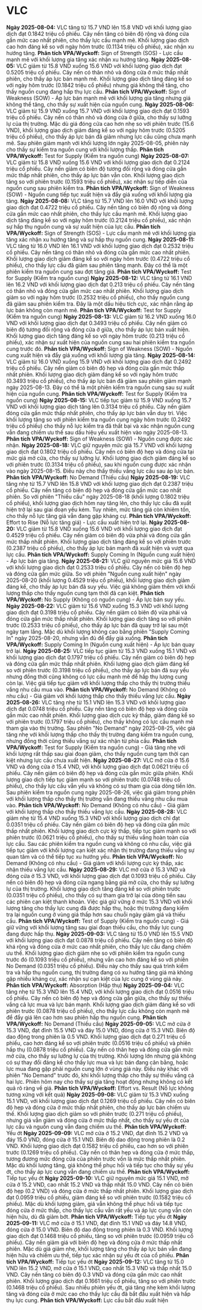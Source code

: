 # VLC

**Ngày 2025-08-04:** VLC tăng từ 15.7 VND lên 15.8 VND với khối lượng giao dịch đạt 0.1842 triệu cổ phiếu. Cây nến tăng có biên độ rộng và đóng cửa gần mức cao nhất phiên, cho thấy lực cầu mạnh mẽ. Khối lượng giao dịch cao hơn đáng kể so với ngày hôm trước (0.1134 triệu cổ phiếu), xác nhận xu hướng tăng. **Phân tích VPA/Wyckoff:** Sign of Strength (SOS) - Lực cầu mạnh mẽ với khối lượng gia tăng xác nhận xu hướng tăng.
**Ngày 2025-08-05:** VLC giảm từ 15.8 VND xuống 15.6 VND với khối lượng giao dịch đạt 0.5205 triệu cổ phiếu. Cây nến có thân nhỏ và đóng cửa ở mức thấp nhất phiên, cho thấy áp lực bán mạnh mẽ. Khối lượng giao dịch tăng đáng kể so với ngày hôm trước (0.1842 triệu cổ phiếu) nhưng giá không thể tăng, cho thấy nguồn cung đang hấp thụ lực cầu. **Phân tích VPA/Wyckoff:** Sign of Weakness (SOW) - Áp lực bán mạnh mẽ với khối lượng gia tăng nhưng giá không thể tăng, cho thấy sự xuất hiện của nguồn cung.
**Ngày 2025-08-06:** VLC giảm từ 15.9 VND xuống 15.7 VND với khối lượng giao dịch đạt 0.1593 triệu cổ phiếu. Cây nến có thân nhỏ và đóng cửa ở giữa, cho thấy sự lưỡng lự của thị trường. Mặc dù giá đóng cửa cao hơn nhẹ so với phiên trước (15.6 VND), khối lượng giao dịch giảm đáng kể so với ngày hôm trước (0.5205 triệu cổ phiếu), cho thấy áp lực bán đã giảm nhưng lực cầu cũng chưa mạnh mẽ. Sau phiên giảm mạnh với khối lượng lớn ngày 2025-08-05, phiên này cho thấy sự kiểm tra nguồn cung với khối lượng thấp. **Phân tích VPA/Wyckoff:** Test for Supply (Kiểm tra nguồn cung)
**Ngày 2025-08-07:** VLC giảm từ 15.8 VND xuống 15.6 VND với khối lượng giao dịch đạt 0.2124 triệu cổ phiếu. Cây nến giảm có biên độ tương đối rộng và đóng cửa gần mức thấp nhất phiên, cho thấy áp lực bán vẫn còn. Khối lượng giao dịch tăng so với phiên trước (0.1593 triệu cổ phiếu), xác nhận sự tiếp diễn của nguồn cung sau phiên kiểm tra. **Phân tích VPA/Wyckoff:** Sign of Weakness (SOW) - Nguồn cung tiếp tục xuất hiện và đẩy giá xuống với khối lượng gia tăng.
**Ngày 2025-08-08:** VLC tăng từ 15.7 VND lên 16.0 VND với khối lượng giao dịch đạt 0.4722 triệu cổ phiếu. Cây nến tăng có biên độ rộng và đóng cửa gần mức cao nhất phiên, cho thấy lực cầu mạnh mẽ. Khối lượng giao dịch tăng đáng kể so với ngày hôm trước (0.2124 triệu cổ phiếu), xác nhận sự hấp thụ nguồn cung và sự xuất hiện của lực cầu. **Phân tích VPA/Wyckoff:** Sign of Strength (SOS) - Lực cầu mạnh mẽ với khối lượng gia tăng xác nhận xu hướng tăng và sự hấp thụ nguồn cung.
**Ngày 2025-08-11:** VLC tăng từ 16.0 VND lên 16.1 VND với khối lượng giao dịch đạt 0.2532 triệu cổ phiếu. Cây nến tăng có thân nhỏ và đóng cửa gần mức cao nhất phiên. Khối lượng giao dịch giảm đáng kể so với ngày hôm trước (0.4722 triệu cổ phiếu), cho thấy lực cầu đã giảm sau phiên tăng mạnh. Đây có thể là một phiên kiểm tra nguồn cung sau đợt tăng giá. **Phân tích VPA/Wyckoff:** Test for Supply (Kiểm tra nguồn cung)
**Ngày 2025-08-12:** VLC tăng từ 16.1 VND lên 16.2 VND với khối lượng giao dịch đạt 0.213 triệu cổ phiếu. Cây nến tăng có thân nhỏ và đóng cửa gần mức cao nhất phiên. Khối lượng giao dịch giảm so với ngày hôm trước (0.2532 triệu cổ phiếu), cho thấy nguồn cung đã giảm sau phiên kiểm tra. Đây là một dấu hiệu tích cực, xác nhận rằng áp lực bán không còn mạnh mẽ. **Phân tích VPA/Wyckoff:** Test for Supply (Kiểm tra nguồn cung)
**Ngày 2025-08-13:** VLC giảm từ 16.2 VND xuống 16.0 VND với khối lượng giao dịch đạt 0.3493 triệu cổ phiếu. Cây nến giảm có biên độ tương đối rộng và đóng cửa ở giữa, cho thấy áp lực bán xuất hiện. Khối lượng giao dịch tăng đáng kể so với ngày hôm trước (0.213 triệu cổ phiếu), xác nhận sự xuất hiện của nguồn cung sau hai phiên kiểm tra nguồn cung trước đó. **Phân tích VPA/Wyckoff:** Sign of Weakness (SOW) - Nguồn cung xuất hiện và đẩy giá xuống với khối lượng gia tăng.
**Ngày 2025-08-14:** VLC giảm từ 16.0 VND xuống 15.9 VND với khối lượng giao dịch đạt 0.2492 triệu cổ phiếu. Cây nến giảm có biên độ hẹp và đóng cửa gần mức thấp nhất phiên. Khối lượng giao dịch giảm đáng kể so với ngày hôm trước (0.3493 triệu cổ phiếu), cho thấy áp lực bán đã giảm sau phiên giảm mạnh ngày 2025-08-13. Đây có thể là một phiên kiểm tra nguồn cung sau sự xuất hiện của nguồn cung. **Phân tích VPA/Wyckoff:** Test for Supply (Kiểm tra nguồn cung)
**Ngày 2025-08-15:** VLC tiếp tục giảm từ 15.9 VND xuống 15.7 VND với khối lượng giao dịch tăng lên 0.3134 triệu cổ phiếu. Cây nến giảm đóng cửa gần mức thấp nhất phiên, cho thấy áp lực bán vẫn duy trì. Việc khối lượng tăng so với phiên kiểm tra nguồn cung ngày hôm trước (0.2492 triệu cổ phiếu) cho thấy nỗ lực kiểm tra đã thất bại và xác nhận nguồn cung vẫn đang chiếm ưu thế sau dấu hiệu yếu xuất hiện vào ngày 2025-08-13. **Phân tích VPA/Wyckoff:** Sign of Weakness (SOW) - Nguồn cung được xác nhận.
**Ngày 2025-08-18:** VLC giữ nguyên mức giá 15.7 VND với khối lượng giao dịch đạt 0.1802 triệu cổ phiếu. Cây nến có biên độ hẹp và đóng cửa tại mức giá mở cửa, cho thấy sự lưỡng lự. Khối lượng giao dịch giảm đáng kể so với phiên trước (0.3134 triệu cổ phiếu), sau khi nguồn cung được xác nhận vào ngày 2025-08-15. Điều này cho thấy thiếu vắng lực cầu sau áp lực bán. **Phân tích VPA/Wyckoff:** No Demand (Thiếu cầu)
**Ngày 2025-08-19:** VLC tăng nhẹ từ 15.7 VND lên 15.8 VND với khối lượng giao dịch đạt 0.2387 triệu cổ phiếu. Cây nến tăng có biên độ hẹp và đóng cửa gần mức cao nhất phiên. So với phiên "Thiếu cầu" ngày 2025-08-18 (khối lượng 0.1802 triệu cổ phiếu), khối lượng giao dịch hôm nay tăng lên, cho thấy lực cầu đã xuất hiện trở lại sau giai đoạn yếu kém. Tuy nhiên, mức tăng giá còn khiêm tốn, cho thấy nỗ lực tăng giá vẫn đang gặp kháng cự. **Phân tích VPA/Wyckoff:** Effort to Rise (Nỗ lực tăng giá) - Lực cầu xuất hiện trở lại.
**Ngày 2025-08-20:** VLC giảm từ 15.8 VND xuống 15.6 VND với khối lượng giao dịch đạt 0.4529 triệu cổ phiếu. Cây nến giảm có biên độ vừa phải và đóng cửa gần mức thấp nhất phiên. Khối lượng giao dịch tăng đáng kể so với phiên trước (0.2387 triệu cổ phiếu), cho thấy áp lực bán mạnh đã xuất hiện và vượt qua lực cầu. **Phân tích VPA/Wyckoff:** Supply Coming In (Nguồn cung xuất hiện) - Áp lực bán gia tăng.
**Ngày 2025-08-21:** VLC giữ nguyên mức giá 15.6 VND với khối lượng giao dịch đạt 0.2533 triệu cổ phiếu. Cây nến có biên độ hẹp và đóng cửa gần mức giữa. So với phiên "Nguồn cung xuất hiện" ngày 2025-08-20 (khối lượng 0.4529 triệu cổ phiếu), khối lượng giao dịch giảm đáng kể, cho thấy áp lực bán đã suy yếu. Việc giá không giảm thêm với khối lượng thấp cho thấy nguồn cung tạm thời đã cạn kiệt. **Phân tích VPA/Wyckoff:** No Supply (Không có nguồn cung) - Áp lực bán suy yếu.
**Ngày 2025-08-22:** VLC giảm từ 15.6 VND xuống 15.3 VND với khối lượng giao dịch đạt 0.3198 triệu cổ phiếu. Cây nến giảm có biên độ vừa phải và đóng cửa gần mức thấp nhất phiên. Khối lượng giao dịch tăng so với phiên trước (0.2533 triệu cổ phiếu), cho thấy áp lực bán đã quay trở lại sau một ngày tạm lắng. Mặc dù khối lượng không cao bằng phiên "Supply Coming In" ngày 2025-08-20, nhưng vẫn đủ để đẩy giá xuống. **Phân tích VPA/Wyckoff:** Supply Coming In (Nguồn cung xuất hiện) - Áp lực bán quay trở lại.
**Ngày 2025-08-25:** VLC tiếp tục giảm từ 15.3 VND xuống 15.1 VND với khối lượng giao dịch đạt 0.1797 triệu cổ phiếu. Cây nến giảm có biên độ hẹp và đóng cửa gần mức thấp nhất phiên. Khối lượng giao dịch giảm đáng kể so với phiên trước (0.3198 triệu cổ phiếu), cho thấy áp lực bán đã suy yếu nhưng đồng thời cũng không có lực cầu mạnh mẽ để hấp thụ lượng cung còn lại. Việc giá tiếp tục giảm với khối lượng thấp cho thấy thị trường thiếu vắng nhu cầu mua vào. **Phân tích VPA/Wyckoff:** No Demand (Không có nhu cầu) - Giá giảm với khối lượng thấp cho thấy thiếu vắng lực cầu.
**Ngày 2025-08-26:** VLC tăng nhẹ từ 15.1 VND lên 15.3 VND với khối lượng giao dịch đạt 0.0748 triệu cổ phiếu. Cây nến tăng có biên độ hẹp và đóng cửa gần mức cao nhất phiên. Khối lượng giao dịch cực kỳ thấp, giảm đáng kể so với phiên trước (0.1797 triệu cổ phiếu), cho thấy không có lực cầu mạnh mẽ tham gia vào thị trường. Sau phiên "No Demand" ngày 2025-08-25, việc giá tăng nhẹ với khối lượng thấp cho thấy thị trường đang kiểm tra nguồn cung, nhưng đồng thời cũng thiếu vắng sự xác nhận từ phía cầu. **Phân tích VPA/Wyckoff:** Test for Supply (Kiểm tra nguồn cung) - Giá tăng nhẹ với khối lượng rất thấp sau giai đoạn giảm, cho thấy nguồn cung tạm thời cạn kiệt nhưng lực cầu chưa xuất hiện.
**Ngày 2025-08-27:** VLC mở cửa ở 15.6 VND và đóng cửa ở 15.4 VND, với khối lượng giao dịch đạt 0.0621 triệu cổ phiếu. Cây nến giảm có biên độ hẹp và đóng cửa gần mức giữa phiên. Khối lượng giao dịch tiếp tục giảm mạnh so với phiên trước (0.0748 triệu cổ phiếu), cho thấy lực cầu vẫn yếu và không có sự tham gia của dòng tiền lớn. Sau phiên kiểm tra nguồn cung ngày 2025-08-26, việc giá giảm trong phiên với khối lượng thấp cho thấy thị trường vẫn đang thiếu vắng nhu cầu mua vào. **Phân tích VPA/Wyckoff:** No Demand (Không có nhu cầu) - Giá giảm với khối lượng thấp cho thấy thiếu vắng lực cầu.
**Ngày 2025-08-28:** VLC giảm nhẹ từ 15.4 VND xuống 15.3 VND với khối lượng giao dịch chỉ đạt 0.0351 triệu cổ phiếu. Cây nến giảm có biên độ hẹp và đóng cửa gần mức thấp nhất phiên. Khối lượng giao dịch cực kỳ thấp, tiếp tục giảm mạnh so với phiên trước (0.0621 triệu cổ phiếu), cho thấy sự thiếu vắng hoàn toàn của lực cầu. Sau các phiên kiểm tra nguồn cung và không có nhu cầu, việc giá tiếp tục giảm với khối lượng cạn kiệt xác nhận thị trường đang thiếu vắng sự quan tâm và có thể tiếp tục xu hướng yếu. **Phân tích VPA/Wyckoff:** No Demand (Không có nhu cầu) - Giá giảm với khối lượng cực kỳ thấp, xác nhận thiếu vắng lực cầu.
**Ngày 2025-08-29:** VLC mở cửa ở 15.3 VND và đóng cửa ở 15.3 VND, với khối lượng giao dịch đạt 0.1093 triệu cổ phiếu. Cây nến có biên độ hẹp và đóng cửa ngang bằng giá mở cửa, cho thấy sự lưỡng lự của thị trường. Khối lượng giao dịch tăng đáng kể so với phiên trước (0.0351 triệu cổ phiếu), cho thấy có sự tham gia trở lại của dòng tiền sau các phiên cạn kiệt thanh khoản. Việc giá giữ vững ở mức 15.3 VND với khối lượng tăng cho thấy lực cung đã được hấp thụ, hoặc thị trường đang kiểm tra lại nguồn cung ở vùng giá thấp hơn sau chuỗi ngày giảm giá và thiếu cầu. **Phân tích VPA/Wyckoff:** Test of Supply (Kiểm tra nguồn cung) - Giá giữ vững với khối lượng tăng sau giai đoạn thiếu cầu, cho thấy lực cung đang được hấp thụ.
**Ngày 2025-09-03:** VLC tăng từ 15.0 VND lên 15.5 VND với khối lượng giao dịch đạt 0.0878 triệu cổ phiếu. Cây nến tăng có biên độ khá rộng và đóng cửa ở mức cao nhất phiên, cho thấy lực cầu đang chiếm ưu thế. Khối lượng giao dịch giảm nhẹ so với phiên kiểm tra nguồn cung trước đó (0.1093 triệu cổ phiếu), nhưng vẫn cao hơn đáng kể so với phiên No Demand (0.0351 triệu cổ phiếu). Điều này cho thấy sau quá trình kiểm tra và hấp thụ nguồn cung, thị trường đang có xu hướng tăng giá mà không gặp nhiều kháng cự, xác nhận sự cạn kiệt của lực cung ở vùng giá này. **Phân tích VPA/Wyckoff:** Absorption (Hấp thụ)
**Ngày 2025-09-04:** VLC tăng nhẹ từ 15.3 VND lên 15.4 VND, với khối lượng giao dịch đạt 0.0516 triệu cổ phiếu. Cây nến có biên độ hẹp và đóng cửa gần giữa, cho thấy sự thiếu vắng cả lực mua và lực bán mạnh. Khối lượng giao dịch giảm đáng kể so với phiên trước (0.0878 triệu cổ phiếu), cho thấy lực cầu không còn mạnh mẽ để đẩy giá lên cao hơn sau phiên hấp thụ nguồn cung. **Phân tích VPA/Wyckoff:** No Demand (Thiếu cầu)
**Ngày 2025-09-05:** VLC mở cửa ở 15.3 VND, đạt đỉnh 15.5 VND và đáy 15.0 VND, đóng cửa ở 15.3 VND. Biên độ dao động trong phiên là 0.5 VND. Khối lượng giao dịch đạt 0.271 triệu cổ phiếu, cao hơn đáng kể so với phiên trước (0.0516 triệu cổ phiếu) và phiên hấp thụ (0.0878 triệu cổ phiếu). Cây nến có thân hẹp và đóng cửa gần mức mở cửa, cho thấy sự lưỡng lự của thị trường. Khối lượng lớn nhưng giá không có sự thay đổi đáng kể cho thấy lực mua và lực bán đang cân bằng, hoặc lực mua đang gặp phải nguồn cung lớn ở vùng giá này. Điều này khác với phiên "No Demand" trước đó, khi khối lượng thấp cho thấy sự thiếu vắng cả hai lực. Phiên hôm nay cho thấy sự gia tăng hoạt động nhưng không có kết quả rõ ràng về giá. **Phân tích VPA/Wyckoff:** Effort vs. Result (Nỗ lực không tương xứng với kết quả)
**Ngày 2025-09-08:** VLC giảm từ 15.3 VND xuống 15.1 VND, với khối lượng giao dịch đạt 0.1269 triệu cổ phiếu. Cây nến có biên độ hẹp và đóng cửa ở mức thấp nhất phiên, cho thấy áp lực bán chiếm ưu thế. Khối lượng giao dịch giảm so với phiên trước (0.271 triệu cổ phiếu), nhưng giá vẫn giảm và đóng cửa ở mức thấp nhất, cho thấy sự yếu ớt của lực cầu và nguồn cung vẫn đang chiếm ưu thế. **Phân tích VPA/Wyckoff:** Yếu ớt
**Ngày 2025-09-09:** VLC mở cửa ở 15.2 VND, đạt đỉnh 15.2 VND và đáy 15.0 VND, đóng cửa ở 15.1 VND. Biên độ dao động trong phiên là 0.2 VND. Khối lượng giao dịch đạt 0.1582 triệu cổ phiếu, cao hơn so với phiên trước (0.1269 triệu cổ phiếu). Cây nến có thân hẹp và đóng cửa ở mức thấp, tương đương mức đóng cửa của phiên trước vốn là mức thấp nhất phiên. Mặc dù khối lượng tăng, giá không thể phục hồi và tiếp tục cho thấy sự yếu ớt, cho thấy áp lực cung vẫn đang chiếm ưu thế. **Phân tích VPA/Wyckoff:** Tiếp tục yếu ớt
**Ngày 2025-09-10:** VLC giữ nguyên mức giá 15.1 VND, mở cửa ở 15.2 VND, cao nhất 15.2 VND và thấp nhất 15.0 VND. Cây nến có biên độ hẹp (0.2 VND) và đóng cửa ở mức thấp nhất phiên. Khối lượng giao dịch đạt 0.0959 triệu cổ phiếu, giảm đáng kể so với phiên trước (0.1582 triệu cổ phiếu). Mặc dù khối lượng giảm, giá vẫn không thể phục hồi và tiếp tục đóng cửa ở mức thấp, cho thấy lực cầu vẫn rất yếu và áp lực cung vẫn còn hiện hữu, dù đã giảm bớt. **Phân tích VPA/Wyckoff:** Tiếp tục yếu ớt
**Ngày 2025-09-11:** VLC mở cửa ở 15.1 VND, đạt đỉnh 15.1 VND và đáy 14.8 VND, đóng cửa ở 15.0 VND. Biên độ dao động trong phiên là 0.3 VND. Khối lượng giao dịch đạt 0.1468 triệu cổ phiếu, tăng so với phiên trước (0.0959 triệu cổ phiếu). Cây nến giảm giá với biên độ hẹp và đóng cửa ở mức thấp nhất phiên. Mặc dù giá giảm nhẹ, khối lượng tăng cho thấy áp lực bán vẫn đang hiện hữu và chiếm ưu thế, tiếp tục xác nhận sự yếu ớt của cổ phiếu. **Phân tích VPA/Wyckoff:** Tiếp tục yếu ớt
**Ngày 2025-09-12:** VLC tăng từ 15.0 VND lên 15.2 VND, mở cửa ở 15.1 VND, cao nhất 15.3 VND và thấp nhất 15.0 VND. Cây nến tăng có biên độ 0.3 VND và đóng cửa gần mức cao nhất phiên. Khối lượng giao dịch đạt 0.1661 triệu cổ phiếu, tăng so với phiên trước (0.1468 triệu cổ phiếu). Sau nhiều phiên yếu ớt, giá tăng nhẹ kèm khối lượng tăng và đóng cửa ở mức cao cho thấy lực cầu đã bắt đầu xuất hiện và hấp thụ lực cung. **Phân tích VPA/Wyckoff:** Lực cầu bắt đầu xuất hiện
